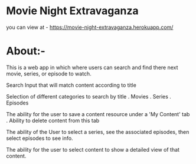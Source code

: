 # Movie Night Extravaganza
you can view at - https://movie-night-extravaganza.herokuapp.com/

# About:-

This is a web app in which where users can search and find there next movie, series, or episode to watch.

Search Input that will match content according to title

Selection of different categories to search by title
. Movies
. Series
. Episodes

The ability for the user to save a content resource under a 'My Content' tab 
 . Ability to delete content from this tab
 
The ability of the User to select a series, see the associated episodes, then select episodes to see info.

The ability for the user to select content to show a detailed view of that content.
